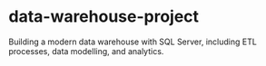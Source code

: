 # data-warehouse-project
Building a modern data warehouse with SQL Server, including ETL processes, data modelling, and analytics.
